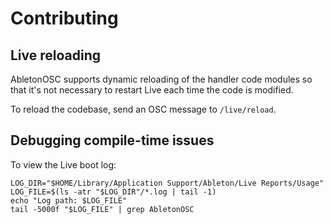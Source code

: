 # Contributing

## Live reloading

AbletonOSC supports dynamic reloading of the handler code modules so that it's not necessary to restart Live each time the code is modified.

To reload the codebase, send an OSC message to `/live/reload`. 

## Debugging compile-time issues

To view the Live boot log:

```
LOG_DIR="$HOME/Library/Application Support/Ableton/Live Reports/Usage"
LOG_FILE=$(ls -atr "$LOG_DIR"/*.log | tail -1)
echo "Log path: $LOG_FILE"
tail -5000f "$LOG_FILE" | grep AbletonOSC
```